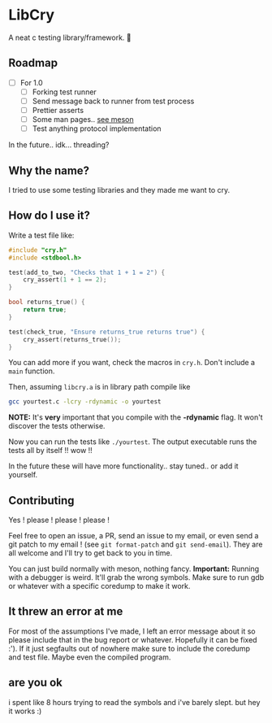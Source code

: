 # LibCry

A neat c testing library/framework. 🥲

## Roadmap

- [ ] For 1.0
  - [ ] Forking test runner
  - [ ] Send message back to runner from test process
  - [ ] Prettier asserts
  - [ ] Some man pages.. [see meson](https://mesonbuild.com/Installing.html)
  - [ ] Test anything protocol implementation

In the future.. idk... threading?

## Why the name?

I tried to use some testing libraries and they made me want to cry.

## How do I use it?

Write a test file like:

```c
#include "cry.h"
#include <stdbool.h>

test(add_to_two, "Checks that 1 + 1 = 2") {
    cry_assert(1 + 1 == 2);
}

bool returns_true() {
    return true;
}

test(check_true, "Ensure returns_true returns true") {
    cry_assert(returns_true());
}
```

You can add more if you want, check the macros in `cry.h`. Don't include a `main` function.

Then, assuming `libcry.a` is in library path compile like

```sh
gcc yourtest.c -lcry -rdynamic -o yourtest
```

**NOTE:** It's **very** important that you compile with the **-rdynamic** flag. It won't discover the tests otherwise.

Now you can run the tests like `./yourtest`. The output executable runs the tests all by itself !! wow !!

In the future these will have more functionality.. stay tuned.. or add it yourself.

## Contributing

Yes ! please ! please ! please !

Feel free to open an issue, a PR, send an issue to my email, or even send a git
patch to my email ! (see `git format-patch` and `git send-email`). They are all
welcome and I'll try to get back to you in time.

You can just build normally with meson, nothing fancy. **Important:** Running
with a debugger is weird. It'll grab the wrong symbols. Make sure to run gdb or
whatever with a specific coredump to make it work.

## It threw an error at me

For most of the assumptions I've made, I left an error message about it so
please include that in the bug report or whatever. Hopefully it can be fixed
:'). If it just segfaults out of nowhere make sure to include the coredump and
test file. Maybe even the compiled program.

## are you ok

i spent like 8 hours trying to read the symbols and i've barely slept. but hey it works :)
